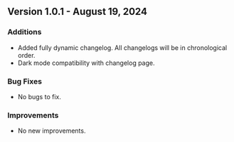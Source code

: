 ## Version 1.0.1 - August 19, 2024

### Additions
- Added fully dynamic changelog. All changelogs will be in chronological order.
- Dark mode compatibility with changelog page.

### Bug Fixes
- No bugs to fix.

### Improvements
- No new improvements.
